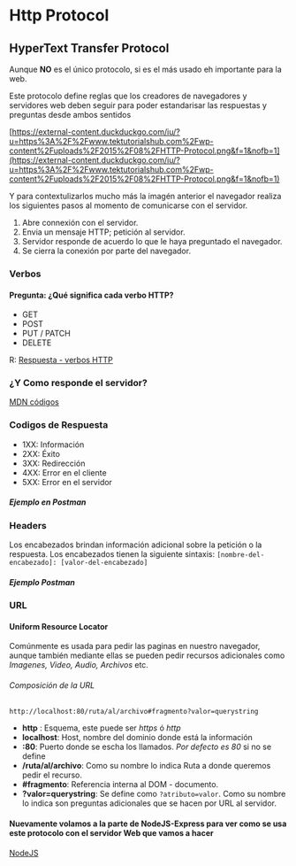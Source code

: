 # Http Protocol

## HyperText Transfer Protocol

Aunque **NO** es el único protocolo, si es el más usado eh importante para la web.

Este protocolo define reglas que los creadores de navegadores y servidores web deben seguir
para poder estandarisar las respuestas y preguntas desde ambos sentidos

[https://external-content.duckduckgo.com/iu/?u=https%3A%2F%2Fwww.tektutorialshub.com%2Fwp-content%2Fuploads%2F2015%2F08%2FHTTP-Protocol.png&f=1&nofb=1](https://external-content.duckduckgo.com/iu/?u=https%3A%2F%2Fwww.tektutorialshub.com%2Fwp-content%2Fuploads%2F2015%2F08%2FHTTP-Protocol.png&f=1&nofb=1)

Y para contextulizarlos mucho más la imagén anterior el navegador realiza los siguientes pasos al momento de comunicarse con el servidor.

1. Abre connexión con el servidor.
2. Envia un mensaje HTTP; petición al servidor.
3. Servidor responde de acuerdo lo que le haya preguntado el navegador.
4. Se cierra la conexión por parte del navegador.

### Verbos

#### Pregunta: ¿Qué significa cada verbo HTTP?

- GET
- POST
- PUT / PATCH
- DELETE

R: [Respuesta - verbos HTTP](./verbs)

### ¿Y Como responde el servidor?

[MDN códigos](https://developer.mozilla.org/en-US/docs/Web/HTTP/Status/100)

### Codigos de Respuesta

- 1XX: Información
- 2XX: Éxito
- 3XX: Redirección
- 4XX: Error en el cliente
- 5XX: Error en el servidor

##### Ejemplo en Postman

### Headers

Los encabezados brindan información adicional sobre la petición o la respuesta.
Los encabezados tienen la siguiente sintaxis:
`[nombre-del-encabezado]: [valor-del-encabezado]`

##### Ejemplo Postman

### URL

#### Uniform Resource Locator

Comúnmente es usada para pedir las paginas en nuestro navegador, aunque también mediante ellas se pueden pedir recursos adicionales como _Imagenes, Video, Audio, Archivos_ etc.

###### Composición de la URL

`http://localhost:80/ruta/al/archivo#fragmento?valor=querystring`

- **http** : Esquema, este puede ser _https_ ó _http_
- **localhost**: Host, nombre del dominio donde está la información
- **:80**: Puerto donde se escha los llamados. _Por defecto es 80_ si no se define
- **/ruta/al/archivo**: Como su nombre lo indica Ruta a donde queremos pedir el recurso.
- **#fragmento**: Referencia interna al DOM - documento.
- **?valor=querystring**: Se define como `?atributo=valor`. Como su nombre lo indica son preguntas adicionales que se hacen por URL al servidor.

#### Nuevamente volamos a la parte de NodeJS-Express para ver como se usa este protocolo con el servidor Web que vamos a hacer

[NodeJS](../readme.md#continuahttp)

